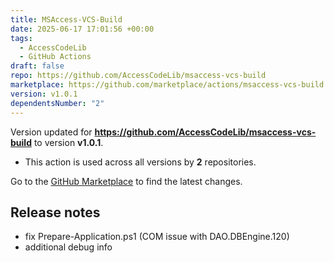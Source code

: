 ```yaml
---
title: MSAccess-VCS-Build
date: 2025-06-17 17:01:56 +00:00
tags:
  - AccessCodeLib
  - GitHub Actions
draft: false
repo: https://github.com/AccessCodeLib/msaccess-vcs-build
marketplace: https://github.com/marketplace/actions/msaccess-vcs-build
version: v1.0.1
dependentsNumber: "2"
---
```



Version updated for **https://github.com/AccessCodeLib/msaccess-vcs-build** to version **v1.0.1**.
- This action is used across all versions by **2** repositories.

Go to the [GitHub Marketplace](https://github.com/marketplace/actions/msaccess-vcs-build) to find the latest changes.

## Release notes

+ fix Prepare-Application.ps1 (COM issue with DAO.DBEngine.120)
+ additional debug info

